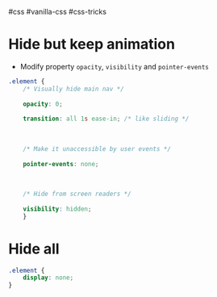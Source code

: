 #css #vanilla-css #css-tricks 
# Hide but keep animation
- Modify property `opacity`, `visibility` and `pointer-events`
```CSS
.element {
	/* Visually hide main nav */
	
	opacity: 0;
	
	transition: all 1s ease-in; /* like sliding */
	
	  
	
	/* Make it unaccessible by user events */
	
	pointer-events: none;
	
	  
	
	/* Hide from screen readers */
	
	visibility: hidden;
	}
```

# Hide all
```CSS
.element {
	display: none;
}
```
